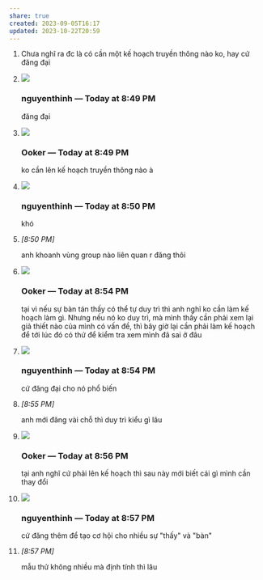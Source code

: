 ```yaml
---
share: true
created: 2023-09-05T16:17
updated: 2023-10-22T20:59
---
```


1. Chưa nghĩ ra đc là có cần một kế hoạch truyền thông nào ko, hay cứ đăng đại
    
2. ![](https://cdn.discordapp.com/avatars/868664862321045524/97b8376ec4095af659c509532d2893df.webp?size=100)
    
    ### nguyenthinh _—_ Today at 8:49 PM
    
    đăng đại
    
3. ![](https://cdn.discordapp.com/avatars/436156162380005377/bebf29800036e95edb61cb534b7b8c4b.webp?size=100)
    
    ### Ooker _—_ Today at 8:49 PM
    
    ko cần lên kế hoạch truyền thông nào à
    
4. ![](https://cdn.discordapp.com/avatars/868664862321045524/97b8376ec4095af659c509532d2893df.webp?size=100)
    
    ### nguyenthinh _—_ Today at 8:50 PM
    
    khó
    
5. _[_8:50 PM_]_
    
    anh khoanh vùng group nào liên quan r đăng thôi
    
6. ![](https://cdn.discordapp.com/avatars/436156162380005377/bebf29800036e95edb61cb534b7b8c4b.webp?size=100)
    
    ### Ooker _—_ Today at 8:54 PM
    
    tại vì nếu sự bàn tán thấy có thể tự duy trì thì anh nghĩ ko cần làm kế hoạch làm gì. Nhưng nếu nó ko duy trì, mà mình thấy cần phải xem lại giả thiết nào của mình có vấn đề, thì bây giờ lại cần phải làm kế hoạch để tới lúc đó có thứ để kiểm tra xem mình đã sai ở đâu
    
7. ![](https://cdn.discordapp.com/avatars/868664862321045524/97b8376ec4095af659c509532d2893df.webp?size=100)
    
    ### nguyenthinh _—_ Today at 8:54 PM
    
    cứ đăng đại cho nó phổ biến
    
8. _[_8:55 PM_]_
    
    anh mới đăng vài chỗ thì duy trì kiểu gì lâu
    
9. ![](https://cdn.discordapp.com/avatars/436156162380005377/bebf29800036e95edb61cb534b7b8c4b.webp?size=100)
    
    ### Ooker _—_ Today at 8:56 PM
    
    tại anh nghĩ cứ phải lên kế hoạch thì sau này mới biết cái gì mình cần thay đổi
    
10. ![](https://cdn.discordapp.com/avatars/868664862321045524/97b8376ec4095af659c509532d2893df.webp?size=100)
    
    ### nguyenthinh _—_ Today at 8:57 PM
    
    cứ đăng thêm để tạo cơ hội cho nhiều sự "thấy" và "bàn"
    
11. _[_8:57 PM_]_
    
    mẫu thử không nhiều mà định tính thì lâu